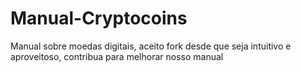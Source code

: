 # Manual-Cryptocoins
Manual sobre moedas digitais, aceito fork desde que seja intuitivo e aproveitoso, contribua para melhorar nosso manual

